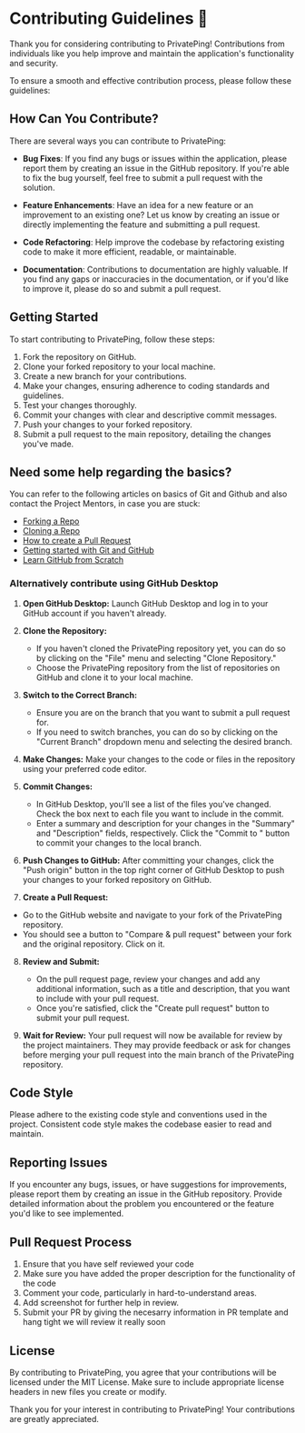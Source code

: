 # Contributing Guidelines 🤝

Thank you for considering contributing to PrivatePing! Contributions from individuals like you help improve and maintain the application's functionality and security.

To ensure a smooth and effective contribution process, please follow these guidelines:

## How Can You Contribute?

There are several ways you can contribute to PrivatePing:

- **Bug Fixes**: If you find any bugs or issues within the application, please report them by creating an issue in the GitHub repository. If you're able to fix the bug yourself, feel free to submit a pull request with the solution.
  
- **Feature Enhancements**: Have an idea for a new feature or an improvement to an existing one? Let us know by creating an issue or directly implementing the feature and submitting a pull request.

- **Code Refactoring**: Help improve the codebase by refactoring existing code to make it more efficient, readable, or maintainable.

- **Documentation**: Contributions to documentation are highly valuable. If you find any gaps or inaccuracies in the documentation, or if you'd like to improve it, please do so and submit a pull request.

## Getting Started

To start contributing to PrivatePing, follow these steps:

1. Fork the repository on GitHub.
2. Clone your forked repository to your local machine.
3. Create a new branch for your contributions.
4. Make your changes, ensuring adherence to coding standards and guidelines.
5. Test your changes thoroughly.
6. Commit your changes with clear and descriptive commit messages.
7. Push your changes to your forked repository.
8. Submit a pull request to the main repository, detailing the changes you've made.

## **Need some help regarding the basics?**


You can refer to the following articles on basics of Git and Github and also contact the Project Mentors,
in case you are stuck:

- [Forking a Repo](https://help.github.com/en/github/getting-started-with-github/fork-a-repo)
- [Cloning a Repo](https://help.github.com/en/desktop/contributing-to-projects/creating-an-issue-or-pull-request)
- [How to create a Pull Request](https://opensource.com/article/19/7/create-pull-request-github)
- [Getting started with Git and GitHub](https://towardsdatascience.com/getting-started-with-git-and-github-6fcd0f2d4ac6)
- [Learn GitHub from Scratch](https://docs.github.com/en/get-started/start-your-journey/git-and-github-learning-resources)

### Alternatively contribute using GitHub Desktop

1. **Open GitHub Desktop:**
   Launch GitHub Desktop and log in to your GitHub account if you haven't already.

2. **Clone the Repository:**
   - If you haven't cloned the PrivatePing repository yet, you can do so by clicking on the "File" menu and selecting "Clone Repository."
   - Choose the PrivatePing repository from the list of repositories on GitHub and clone it to your local machine.

3. **Switch to the Correct Branch:**
   - Ensure you are on the branch that you want to submit a pull request for.
   - If you need to switch branches, you can do so by clicking on the "Current Branch" dropdown menu and selecting the desired branch.

4. **Make Changes:**
   Make your changes to the code or files in the repository using your preferred code editor.

5. **Commit Changes:**
   - In GitHub Desktop, you'll see a list of the files you've changed. Check the box next to each file you want to include in the commit.
   - Enter a summary and description for your changes in the "Summary" and "Description" fields, respectively. Click the "Commit to <branch-name>" button to commit your changes to the local branch.

6. **Push Changes to GitHub:**
   After committing your changes, click the "Push origin" button in the top right corner of GitHub Desktop to push your changes to your forked repository on GitHub.

7. **Create a Pull Request:**
  - Go to the GitHub website and navigate to your fork of the PrivatePing repository.
  - You should see a button to "Compare & pull request" between your fork and the original repository. Click on it.

8. **Review and Submit:**
   - On the pull request page, review your changes and add any additional information, such as a title and description, that you want to include with your pull request.
   - Once you're satisfied, click the "Create pull request" button to submit your pull request.

9. **Wait for Review:**
    Your pull request will now be available for review by the project maintainers. They may provide feedback or ask for changes before merging your pull request into the main branch of the PrivatePing repository.

## Code Style

Please adhere to the existing code style and conventions used in the project. Consistent code style makes the codebase easier to read and maintain.

## Reporting Issues

If you encounter any bugs, issues, or have suggestions for improvements, please report them by creating an issue in the GitHub repository. Provide detailed information about the problem you encountered or the feature you'd like to see implemented.

## **Pull Request Process**

1. Ensure that you have self reviewed your code 
2. Make sure you have added the proper description for the functionality of the code
3. Comment your code, particularly in hard-to-understand areas.
4. Add screenshot for further help in review.
5. Submit your PR by giving the necesarry information in PR template and hang tight we will review it really soon 

## License

By contributing to PrivatePing, you agree that your contributions will be licensed under the MIT License. Make sure to include appropriate license headers in new files you create or modify.

Thank you for your interest in contributing to PrivatePing! Your contributions are greatly appreciated.